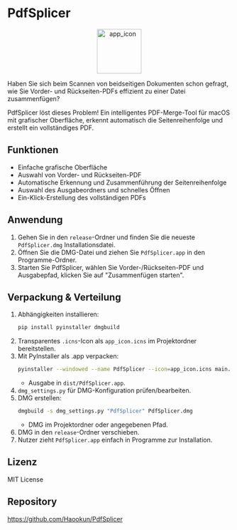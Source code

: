 # PdfSplicer

<div align="center">
  <img width="100" height="100" alt="app_icon" src="https://github.com/user-attachments/assets/a3f9089a-cf94-43be-b485-f682a43492c6" />
</div>

Haben Sie sich beim Scannen von beidseitigen Dokumenten schon gefragt, wie Sie Vorder- und Rückseiten-PDFs effizient zu einer Datei zusammenfügen?

PdfSplicer löst dieses Problem! Ein intelligentes PDF-Merge-Tool für macOS mit grafischer Oberfläche, erkennt automatisch die Seitenreihenfolge und erstellt ein vollständiges PDF.

## Funktionen
- Einfache grafische Oberfläche
- Auswahl von Vorder- und Rückseiten-PDF
- Automatische Erkennung und Zusammenführung der Seitenreihenfolge
- Auswahl des Ausgabeordners und schnelles Öffnen
- Ein-Klick-Erstellung des vollständigen PDFs

## Anwendung
1. Gehen Sie in den `release`-Ordner und finden Sie die neueste `PdfSplicer.dmg` Installationsdatei.
2. Öffnen Sie die DMG-Datei und ziehen Sie `PdfSplicer.app` in den Programme-Ordner.
3. Starten Sie PdfSplicer, wählen Sie Vorder-/Rückseiten-PDF und Ausgabepfad, klicken Sie auf "Zusammenfügen starten".

## Verpackung & Verteilung
1. Abhängigkeiten installieren:
   ```bash
   pip install pyinstaller dmgbuild
   ```
2. Transparentes `.icns`-Icon als `app_icon.icns` im Projektordner bereitstellen.
3. Mit PyInstaller als .app verpacken:
   ```bash
   pyinstaller --windowed --name PdfSplicer --icon=app_icon.icns main.py
   ```
   - Ausgabe in `dist/PdfSplicer.app`.
4. `dmg_settings.py` für DMG-Konfiguration prüfen/bearbeiten.
5. DMG erstellen:
   ```bash
   dmgbuild -s dmg_settings.py "PdfSplicer" PdfSplicer.dmg
   ```
   - DMG im Projektordner oder angegebenen Pfad.
6. DMG in den `release`-Ordner verschieben.
7. Nutzer zieht `PdfSplicer.app` einfach in Programme zur Installation.

## Lizenz
MIT License

## Repository
https://github.com/Haookun/PdfSplicer
